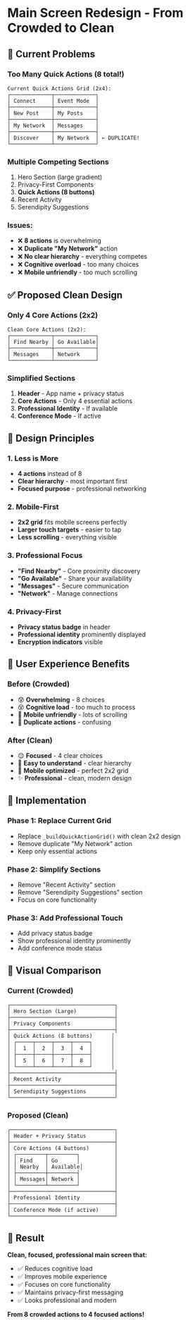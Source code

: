 # Main Screen Redesign - From Crowded to Clean

## 🚨 Current Problems

### **Too Many Quick Actions (8 total!)**
```
Current Quick Actions Grid (2x4):
┌─────────────┬─────────────┐
│ Connect     │ Event Mode  │
├─────────────┼─────────────┤
│ New Post    │ My Posts    │
├─────────────┼─────────────┤
│ My Network  │ Messages    │
├─────────────┼─────────────┤
│ Discover    │ My Network  │ ← DUPLICATE!
└─────────────┴─────────────┘
```

### **Multiple Competing Sections**
1. Hero Section (large gradient)
2. Privacy-First Components
3. **Quick Actions (8 buttons)**
4. Recent Activity
5. Serendipity Suggestions

### **Issues:**
- ❌ **8 actions** is overwhelming
- ❌ **Duplicate "My Network"** action
- ❌ **No clear hierarchy** - everything competes
- ❌ **Cognitive overload** - too many choices
- ❌ **Mobile unfriendly** - too much scrolling

## ✅ Proposed Clean Design

### **Only 4 Core Actions (2x2)**
```
Clean Core Actions (2x2):
┌─────────────┬─────────────┐
│ Find Nearby │ Go Available│
├─────────────┼─────────────┤
│ Messages    │ Network     │
└─────────────┴─────────────┘
```

### **Simplified Sections**
1. **Header** - App name + privacy status
2. **Core Actions** - Only 4 essential actions
3. **Professional Identity** - If available
4. **Conference Mode** - If active

## 🎯 Design Principles

### **1. Less is More**
- **4 actions** instead of 8
- **Clear hierarchy** - most important first
- **Focused purpose** - professional networking

### **2. Mobile-First**
- **2x2 grid** fits mobile screens perfectly
- **Larger touch targets** - easier to tap
- **Less scrolling** - everything visible

### **3. Professional Focus**
- **"Find Nearby"** - Core proximity discovery
- **"Go Available"** - Share your availability
- **"Messages"** - Secure communication
- **"Network"** - Manage connections

### **4. Privacy-First**
- **Privacy status badge** in header
- **Professional identity** prominently displayed
- **Encryption indicators** visible

## 📱 User Experience Benefits

### **Before (Crowded)**
- 😰 **Overwhelming** - 8 choices
- 😵 **Cognitive load** - too much to process
- 📱 **Mobile unfriendly** - lots of scrolling
- 🔄 **Duplicate actions** - confusing

### **After (Clean)**
- 😌 **Focused** - 4 clear choices
- 🧠 **Easy to understand** - clear hierarchy
- 📱 **Mobile optimized** - perfect 2x2 grid
- ✨ **Professional** - clean, modern design

## 🚀 Implementation

### **Phase 1: Replace Current Grid**
- Replace `_buildQuickActionGrid()` with clean 2x2 design
- Remove duplicate "My Network" action
- Keep only essential actions

### **Phase 2: Simplify Sections**
- Remove "Recent Activity" section
- Remove "Serendipity Suggestions" section
- Focus on core functionality

### **Phase 3: Add Professional Touch**
- Add privacy status badge
- Show professional identity prominently
- Add conference mode status

## 🎨 Visual Comparison

### **Current (Crowded)**
```
┌─────────────────────────────────┐
│ Hero Section (Large)            │
├─────────────────────────────────┤
│ Privacy Components              │
├─────────────────────────────────┤
│ Quick Actions (8 buttons)      │
│ ┌─────┬─────┬─────┬─────┐      │
│ │  1  │  2  │  3  │  4  │      │
│ ├─────┼─────┼─────┼─────┤      │
│ │  5  │  6  │  7  │  8  │      │
│ └─────┴─────┴─────┴─────┘      │
├─────────────────────────────────┤
│ Recent Activity                 │
├─────────────────────────────────┤
│ Serendipity Suggestions         │
└─────────────────────────────────┘
```

### **Proposed (Clean)**
```
┌─────────────────────────────────┐
│ Header + Privacy Status         │
├─────────────────────────────────┤
│ Core Actions (4 buttons)        │
│ ┌─────────┬─────────┐           │
│ │ Find    │ Go      │           │
│ │ Nearby  │ Available│          │
│ ├─────────┼─────────┤           │
│ │ Messages│ Network │           │
│ └─────────┴─────────┘           │
├─────────────────────────────────┤
│ Professional Identity           │
├─────────────────────────────────┤
│ Conference Mode (if active)     │
└─────────────────────────────────┘
```

## 🎯 Result

**Clean, focused, professional main screen that:**
- ✅ Reduces cognitive load
- ✅ Improves mobile experience  
- ✅ Focuses on core functionality
- ✅ Maintains privacy-first messaging
- ✅ Looks professional and modern

**From 8 crowded actions to 4 focused actions!**
